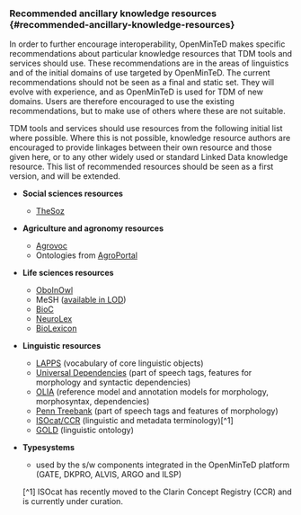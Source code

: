 ### ​Recommended ancillary knowledge resources {#recommended-ancillary-knowledge-resources}

In order to further encourage interoperability, OpenMinTeD makes specific recommendations about particular knowledge resources that TDM tools and services should use. These recommendations are in the areas of linguistics and of the initial domains of use targeted by OpenMinTeD. The current recommendations should not be seen as a final and static set. They will evolve with experience, and as OpenMinTeD is used for TDM of new domains. Users are therefore encouraged to use the existing recommendations, but to make use of others where these are not suitable.

TDM tools and services should use resources from the following initial list where possible. Where this is not possible, knowledge resource authors are encouraged to provide linkages between their own resource and those given here, or to any other widely used or standard Linked Data knowledge resource. This list of recommended resources should be seen as a first version, and will be extended.

*   **Social sciences resources**
    *   [TheSoz](http://www.gesis.org/en/services/research/thesauri-und-klassifikationen/social-science-thesaurus/)
*   **Agriculture and agronomy resources**
    *   [Agrovoc](http://aims.fao.org/agrovoc)
    *   Ontologies from [AgroPortal](http://agroportal.lirmm.fr/)
*   **Life sciences resources**
    *   [OboInOwl](http://purl.org/obo/owl/oboInOwl)
    *   MeSH ([available in LOD](http://hhs.github.io/meshrdf/))
    *   [BioC](http://bioc.sourceforge.net/)
    *   [NeuroLex](http://www.neurolex.org/)
    *   [BioLexicon](http://catalog.elra.info/product_info.php?products_id=1113)
*   **Linguistic resources**
    *   [LAPPS](http://vocab.lappsgrid.org/) (vocabulary of core linguistic objects)
    *   [Universal Dependencies](http://universaldependencies.org) (part of speech tags, features for morphology and syntactic dependencies)
    *   [OLIA](http://acoli.cs.uni-frankfurt.de/resources/olia/) (reference model and annotation models for morphology, morphosyntax, dependencies)
    *   [Penn Treebank](http://repository.upenn.edu/cgi/viewcontent.cgi?article=1603&context=cis_reports) (part of speech tags and features of morphology)
    *   [ISOcat/CCR](https://www.clarin.eu/ccr) (linguistic and metadata terminology)[^1]
    *   [GOLD](http://linguistics-ontology.org/version) (linguistic ontology)
*   **Typesystems**
    * used by the s/w components integrated in the OpenMinTeD platform (GATE, DKPRO, ALVIS, ARGO and ILSP)
    
    [^1] ISOcat has recently moved to the Clarin Concept Registry (CCR) and is currently under curation.

